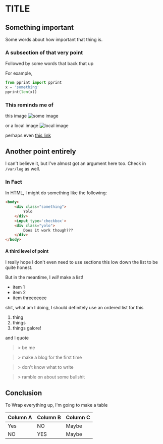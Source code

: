 # TITLE

## Something important
Some words about how important that thing is.

### A subsection of that very point
Followed by some words that back that up

For example,
```python
from pprint import pprint
x = 'something'
pprint(len(x))
```

### This reminds me of

this image ![some image](https://i.kym-cdn.com/photos/images/newsfeed/000/131/351/eb6.jpg?1307463786)

or a local image ![local image](/static/home/assets/test.jpg)

perhaps even [this link](https://i.kym-cdn.com/photos/images/newsfeed/000/131/351/eb6.jpg?1307463786)

## Another point entirely
I can't believe it, but I've almost got an argument here too. Check in `/var/log` as well.

### In Fact
In HTML, I might do something like the following:

```html
<body>
	<div class="something">
		Yolo
	</div>
	<input type='checkbox'>
	<div class="yolo">
		Does it work though???
	</div>
</body>
```

#### A third level of point
I really hope I don't even need to use sections this low down the list to be quite honest.

But in the meantime, I _will_ make a list!

* item 1
* item 2
* item threeeeeee

shit, what am I doing, I should definitely use an ordered list for this
1. thing
2. things
3. things galore!

and I quote

> \> be me

> \> make a blog for the first time

> \> don't know what to write

> \> ramble on about some bullshit

## Conclusion
To Wrap everything up, I'm going to make a table

| Column A | Column B | Column C |
|----------|----------|----------|
| Yes      | NO       | Maybe    |
| NO       | YES      | Maybe    |

